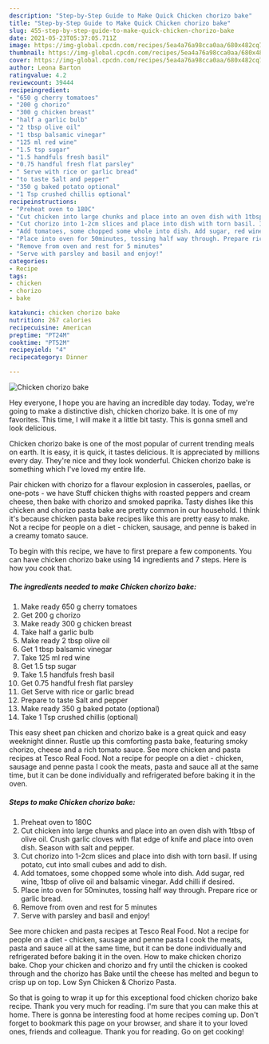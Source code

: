 ```yaml
---
description: "Step-by-Step Guide to Make Quick Chicken chorizo bake"
title: "Step-by-Step Guide to Make Quick Chicken chorizo bake"
slug: 455-step-by-step-guide-to-make-quick-chicken-chorizo-bake
date: 2021-05-23T05:37:05.711Z
image: https://img-global.cpcdn.com/recipes/5ea4a76a98cca0aa/680x482cq70/chicken-chorizo-bake-recipe-main-photo.jpg
thumbnail: https://img-global.cpcdn.com/recipes/5ea4a76a98cca0aa/680x482cq70/chicken-chorizo-bake-recipe-main-photo.jpg
cover: https://img-global.cpcdn.com/recipes/5ea4a76a98cca0aa/680x482cq70/chicken-chorizo-bake-recipe-main-photo.jpg
author: Leona Barton
ratingvalue: 4.2
reviewcount: 39444
recipeingredient:
- "650 g cherry tomatoes"
- "200 g chorizo"
- "300 g chicken breast"
- "half a garlic bulb"
- "2 tbsp olive oil"
- "1 tbsp balsamic vinegar"
- "125 ml red wine"
- "1.5 tsp sugar"
- "1.5 handfuls fresh basil"
- "0.75 handful fresh flat parsley"
- " Serve with rice or garlic bread"
- "to taste Salt and pepper"
- "350 g baked potato optional"
- "1 Tsp crushed chillis optional"
recipeinstructions:
- "Preheat oven to 180C"
- "Cut chicken into large chunks and place into an oven dish with 1tbsp of olive oil. Crush garlic cloves with flat edge of knife and place into oven dish. Season with salt and pepper."
- "Cut chorizo into 1-2cm slices and place into dish with torn basil. If using potato, cut into small cubes and add to dish."
- "Add tomatoes, some chopped some whole into dish. Add sugar, red wine, 1tbsp of olive oil and balsamic vinegar. Add chilli if desired."
- "Place into oven for 50minutes, tossing half way through. Prepare rice or garlic bread."
- "Remove from oven and rest for 5 minutes"
- "Serve with parsley and basil and enjoy!"
categories:
- Recipe
tags:
- chicken
- chorizo
- bake

katakunci: chicken chorizo bake 
nutrition: 267 calories
recipecuisine: American
preptime: "PT24M"
cooktime: "PT52M"
recipeyield: "4"
recipecategory: Dinner

---
```



![Chicken chorizo bake](https://img-global.cpcdn.com/recipes/5ea4a76a98cca0aa/680x482cq70/chicken-chorizo-bake-recipe-main-photo.jpg)

Hey everyone, I hope you are having an incredible day today. Today, we're going to make a distinctive dish, chicken chorizo bake. It is one of my favorites. This time, I will make it a little bit tasty. This is gonna smell and look delicious.

Chicken chorizo bake is one of the most popular of current trending meals on earth. It is easy, it is quick, it tastes delicious. It is appreciated by millions every day. They're nice and they look wonderful. Chicken chorizo bake is something which I've loved my entire life.

Pair chicken with chorizo for a flavour explosion in casseroles, paellas, or one-pots - we have Stuff chicken thighs with roasted peppers and cream cheese, then bake with chorizo and smoked paprika. Tasty dishes like this chicken and chorizo pasta bake are pretty common in our household. I think it&#39;s because chicken pasta bake recipes like this are pretty easy to make. Not a recipe for people on a diet - chicken, sausage, and penne is baked in a creamy tomato sauce.


To begin with this recipe, we have to first prepare a few components. You can have chicken chorizo bake using 14 ingredients and 7 steps. Here is how you cook that.

<!--inarticleads1-->

##### The ingredients needed to make Chicken chorizo bake:

1. Make ready 650 g cherry tomatoes
1. Get 200 g chorizo
1. Make ready 300 g chicken breast
1. Take half a garlic bulb
1. Make ready 2 tbsp olive oil
1. Get 1 tbsp balsamic vinegar
1. Take 125 ml red wine
1. Get 1.5 tsp sugar
1. Take 1.5 handfuls fresh basil
1. Get 0.75 handful fresh flat parsley
1. Get  Serve with rice or garlic bread
1. Prepare to taste Salt and pepper
1. Make ready 350 g baked potato (optional)
1. Take 1 Tsp crushed chillis (optional)


This easy sheet pan chicken and chorizo bake is a great quick and easy weeknight dinner. Rustle up this comforting pasta bake, featuring smoky chorizo, cheese and a rich tomato sauce. See more chicken and pasta recipes at Tesco Real Food. Not a recipe for people on a diet - chicken, sausage and penne pasta I cook the meats, pasta and sauce all at the same time, but it can be done individually and refrigerated before baking it in the oven. 

<!--inarticleads2-->

##### Steps to make Chicken chorizo bake:

1. Preheat oven to 180C
1. Cut chicken into large chunks and place into an oven dish with 1tbsp of olive oil. Crush garlic cloves with flat edge of knife and place into oven dish. Season with salt and pepper.
1. Cut chorizo into 1-2cm slices and place into dish with torn basil. If using potato, cut into small cubes and add to dish.
1. Add tomatoes, some chopped some whole into dish. Add sugar, red wine, 1tbsp of olive oil and balsamic vinegar. Add chilli if desired.
1. Place into oven for 50minutes, tossing half way through. Prepare rice or garlic bread.
1. Remove from oven and rest for 5 minutes
1. Serve with parsley and basil and enjoy!


See more chicken and pasta recipes at Tesco Real Food. Not a recipe for people on a diet - chicken, sausage and penne pasta I cook the meats, pasta and sauce all at the same time, but it can be done individually and refrigerated before baking it in the oven. How to make chicken chorizo bake. Chop your chicken and chorizo and fry until the chicken is cooked through and the chorizo has Bake until the cheese has melted and begun to crisp up on top. Low Syn Chicken &amp; Chorizo Pasta. 

So that is going to wrap it up for this exceptional food chicken chorizo bake recipe. Thank you very much for reading. I'm sure that you can make this at home. There is gonna be interesting food at home recipes coming up. Don't forget to bookmark this page on your browser, and share it to your loved ones, friends and colleague. Thank you for reading. Go on get cooking!
